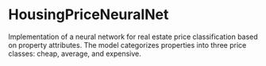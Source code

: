 # HousingPriceNeuralNet
Implementation of a neural network for real estate price classification based on property attributes. The model categorizes properties into three price classes: cheap, average, and expensive.
